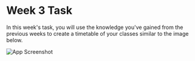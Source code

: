# Week 3 Task

In this week's task, you will use the knowledge you've gained from the previous weeks to create a timetable of your classes similar to the image below.
 
![App Screenshot](https://lanecdr.org/wp-content/uploads/2019/08/placeholder.png)  